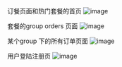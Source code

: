 订餐页面和热门套餐的首页
![image](https://user-images.githubusercontent.com/8684193/90313221-6775e480-df3d-11ea-95b0-f93315cb55e0.png)

套餐的group orders 页面
![image](https://user-images.githubusercontent.com/8684193/90313229-7361a680-df3d-11ea-98be-3ee0c93ae1e3.png)

某个group 下的所有订单页面
![image](https://user-images.githubusercontent.com/8684193/90313232-78265a80-df3d-11ea-9e6c-4399ceacf561.png)

用户登陆注册页
![image](https://user-images.githubusercontent.com/8684193/90313244-8a07fd80-df3d-11ea-8d54-723999ac2998.png)
